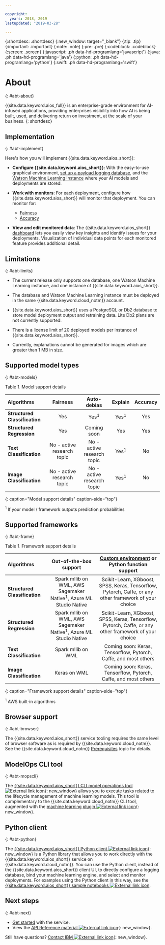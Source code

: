 ```yaml
---

copyright:
  years: 2018, 2019
lastupdated: "2019-03-28"

---
```


{:shortdesc: .shortdesc}
{:new_window: target="_blank"}
{:tip: .tip}
{:important: .important}
{:note: .note}
{:pre: .pre}
{:codeblock: .codeblock}
{:screen: .screen}
{:javascript: .ph data-hd-programlang='javascript'}
{:java: .ph data-hd-programlang='java'}
{:python: .ph data-hd-programlang='python'}
{:swift: .ph data-hd-programlang='swift'}

# About
{: #abt-about}

{{site.data.keyword.aios_full}} is an enterprise-grade environment for AI-infused applications, providing enterprises visibility into how AI is being built, used, and delivering return on investment, at the scale of your business.
{: shortdesc}

## Implementation
{: #abt-implement}

Here's how you will implement {{site.data.keyword.aios_short}}:

- **Configure {{site.data.keyword.aios_short}}**: With the easy-to-use graphical environment, [set up a payload logging database](/docs/services/ai-openscale-icp?topic=ai-openscale-icp-cdb-connect), and the [Watson Machine Learning instance](/docs/services/ai-openscale-icp?topic=ai-openscale-icp-cwml-wml) where your AI models and deployments are stored.

- **Work with monitors**: For each deployment, configure how {{site.data.keyword.aios_short}} will monitor that deployment. You can monitor for:

    - [Fairness](/docs/services/ai-openscale-icp?topic=ai-openscale-icp-mf-monitor)
    - [Accuracy](/docs/services/ai-openscale-icp?topic=ai-openscale-icp-acc-monitor)

- **View and edit monitored data**: The {{site.data.keyword.aios_short}} [dashboard](/docs/services/ai-openscale-icp?topic=ai-openscale-icp-iov-insights) lets you easily view key insights and identify issues for your deployments. Visualization of individual data points for each monitored feature provides additional detail.

## Limitations
{: #abt-limits}

- The current release only supports one database, one Watson Machine Learning instance, and one instance of {{site.data.keyword.aios_short}}.

- The database and Watson Machine Learning instance must be deployed in the same {{site.data.keyword.cloud_notm}} account.

- {{site.data.keyword.aios_short}} uses a PostgreSQL or Db2 database to store model deployment output and retraining data. Lite Db2 plans are not currently supported.

- There is a license limit of 20 deployed models per instance of {{site.data.keyword.aios_short}}.

- Currently, explanations cannot be generated for images which are greater than 1 MB in size.

## Supported model types
{: #abt-models}

Table 1. Model support details

| Algorithms | **Fairness** | **Auto-debias** | **Explain** | **Accuracy** |
|:---|:---:|:---:|:---:|:---:|
| **Structured Classification** | Yes | Yes<sup>1</sup> | Yes<sup>1</sup> | Yes |
| **Structured Regression**     | Yes | Coming soon | Yes | Yes |
| **Text Classification**       | No - active research topic | No - active research topic | Yes<sup>1</sup> | No |
| **Image Classification**      | No - active research topic | No - active research topic | Yes<sup>1</sup> | No ||
{: caption="Model support details" caption-side="top"}

<sup>1</sup> If your model / framework outputs prediction probabilities

## Supported frameworks
{: #abt-frame}

Table 1. Framework support details

| Algorithms | **Out-of-the-box support** | **[Custom environment](/docs/services/ai-openscale-icp?topic=ai-openscale-icp-ccust-custom) or Python function support** |
|:---|:---:|:---:|
| **Structured Classification** | Spark mllib on WML, AWS Sagemaker Native<sup>1</sup>, Azure ML Studio Native | Scikit-Learn, XGboost, SPSS, Keras, Tensorflow,  Pytorch, Caffe,  or any other framework of your choice |
| **Structured Regression**     | Spark mllib on WML, AWS Sagemaker Native<sup>1</sup>, Azure ML Studio Native | Scikit-Learn, XGboost, SPSS, Keras, Tensorflow,  Pytorch, Caffe,  or any other framework of your choice |
| **Text Classification**       | Spark mllib on WML | Coming soon: Keras, Tensorflow, Pytorch, Caffe, and most others |
| **Image Classification**      | Keras on WML | Coming soon: Keras, Tensorflow, Pytorch, Caffe, and most others ||
{: caption="Framework support details" caption-side="top"}

<sup>1</sup> AWS built-in algorithms

## Browser support
{: #abt-browser}

The {{site.data.keyword.aios_short}} service tooling requires the same level of browser software as is required by {{site.data.keyword.cloud_notm}}. See the {{site.data.keyword.cloud_notm}} [Prerequisites](/docs/overview?topic=overview-prereqs-platform#browsers) topic for details.

## ModelOps CLI tool
{: #abt-mopscli}

The [{{site.data.keyword.aios_short}} CLI model operations tool ![External link icon](../../icons/launch-glyph.svg "External link icon")](https://github.com/IBM-Watson/aiopenscale-modelops-cli){: new_window} allows you to execute tasks related to the lifecycle management of machine learning models. This tool is complementary to the {{site.data.keyword.cloud_notm}} CLI tool, augmented with the [machine learning plugin ![External link icon](../../icons/launch-glyph.svg "External link icon")](https://www.ibm.com/support/knowledgecenter/DSXDOC/analyze-data/ml_dlaas_environment.html){: new_window}.

## Python client
{: #abt-python}

The [{{site.data.keyword.aios_short}} Python client ![External link icon](../../icons/launch-glyph.svg "External link icon")](http://ai-openscale-python-client.mybluemix.net/){: new_window} is a Python library that allows you to work directly with the {{site.data.keyword.aios_short}} service on {{site.data.keyword.cloud_notm}}. You can use the Python client, instead of the {{site.data.keyword.aios_short}} client UI, to directly configure a logging database, bind your machine learning engine, and select and monitor deployments. For examples using the Python client in this way, see the [{{site.data.keyword.aios_short}} sample notebooks ![External link icon](../../icons/launch-glyph.svg "External link icon")](https://github.com/pmservice/ai-openscale-tutorials/tree/master/notebooks).

## Next steps
{: #abt-next}

- [Get started](/docs/services/ai-openscale-icp?topic=ai-openscale-icp-gs-get-started) with the service.
- View the [API Reference material ![External link icon](../../icons/launch-glyph.svg "External link icon")](https://{DomainName}/apidocs/ai-openscale){: new_window}.

Still have questions? [Contact IBM ![External link icon](../../icons/launch-glyph.svg "External link icon")](https://www.ibm.com/account/reg/us-en/signup?formid=MAIL-watson){: new_window}.
